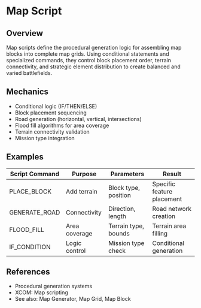 # Map Script

## Overview
Map scripts define the procedural generation logic for assembling map blocks into complete map grids. Using conditional statements and specialized commands, they control block placement order, terrain connectivity, and strategic element distribution to create balanced and varied battlefields.

## Mechanics
- Conditional logic (IF/THEN/ELSE)
- Block placement sequencing
- Road generation (horizontal, vertical, intersections)
- Flood fill algorithms for area coverage
- Terrain connectivity validation
- Mission type integration

## Examples
| Script Command | Purpose | Parameters | Result |
|----------------|---------|------------|--------|
| PLACE_BLOCK | Add terrain | Block type, position | Specific feature placement |
| GENERATE_ROAD | Connectivity | Direction, length | Road network creation |
| FLOOD_FILL | Area coverage | Terrain type, bounds | Terrain area filling |
| IF_CONDITION | Logic control | Mission type check | Conditional generation |

## References
- Procedural generation systems
- XCOM: Map scripting
- See also: Map Generator, Map Grid, Map Block